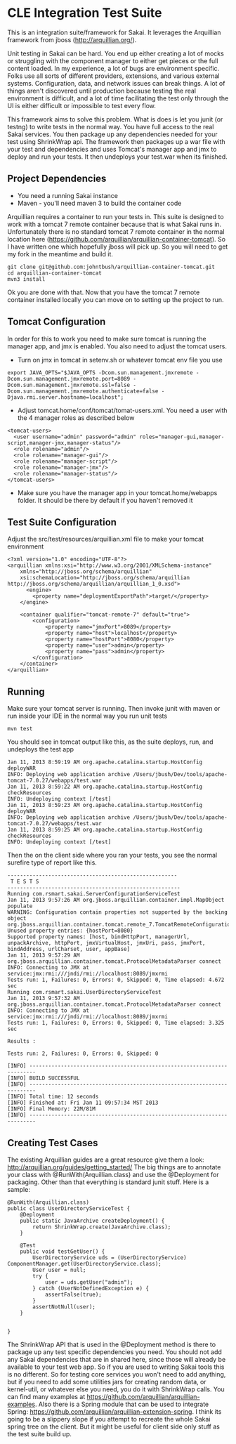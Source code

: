 CLE Integration Test Suite
==========================

This is an integration suite/framework for Sakai.  It leverages the Arquillian framework from jboss (http://arquillian.org/).

Unit testing in Sakai can be hard.  You end up either creating a lot of mocks or struggling with the component manager to either get pieces or the full content loaded.  In my experience, a lot of bugs are environment specific.  Folks use all sorts of different providers, extensions, and various external systems.  Configuration, data, and network issues can break things.  A lot of things aren't discovered until production because testing the real environment is difficult, and a lot of time facilitating the test only through the UI is either difficult or impossible to test every flow.

This framework aims to solve this problem.  What is does is let you junit (or testng) to write tests in the normal way.  You have full access to the real Sakai services.  You then package up any dependencies needed for your test using ShrinkWrap api.  The framework then packages up a war file with your test and dependencies and uses Tomcat's manager app and jmx to deploy and run your tests.  It then undeploys your test.war when its finished.  

Project Dependencies
--------------------
* You need a running Sakai instance
* Maven - you'll need maven 3 to build the container code

Arquillian requires a container to run your tests in.  This suite is designed to work with a tomcat 7 remote container because that is what Sakai runs in.  Unfortunately there is no standard tomcat 7 remote container in the normal location here (https://github.com/arquillian/arquillian-container-tomcat).  So I have written one which hopefully jboss will pick up.  So you will need to get my fork in the meantime and build it.

```
git clone git@github.com:johntbush/arquillian-container-tomcat.git
cd arquillian-container-tomcat
mvn3 install
```

Ok you are done with that.  Now that you have the tomcat 7 remote container installed locally you can move on to setting up the project to run.

Tomcat Configuration
--------------------

In order for this to work you need to make sure tomcat is running the manager app, and jmx is enabled.  You also need to adjust the tomcat users.

* Turn on jmx in tomcat in setenv.sh or whatever tomcat env file you use
```
export JAVA_OPTS="$JAVA_OPTS -Dcom.sun.management.jmxremote -Dcom.sun.management.jmxremote.port=8089 -Dcom.sun.management.jmxremote.ssl=false -Dcom.sun.management.jmxremote.authenticate=false -Djava.rmi.server.hostname=localhost";
```
* Adjust tomcat.home/conf/tomcat/tomat-users.xml.  You need a user with the 4 manager roles as described below
```
<tomcat-users>
  <user username="admin" password="admin" roles="manager-gui,manager-script,manager-jmx,manager-status"/>
  <role rolename="admin"/>
  <role rolename="manager-gui"/>
  <role rolename="manager-script"/>
  <role rolename="manager-jmx"/>
  <role rolename="manager-status"/>
</tomcat-users>
```
* Make sure you have the manager app in your tomcat.home/webapps folder.  It should be there by default if you haven't removed it

Test Suite Configuration
------------------------
Adjust the src/test/resources/arquillian.xml file to make your tomcat environment

```
<?xml version="1.0" encoding="UTF-8"?>
<arquillian xmlns:xsi="http://www.w3.org/2001/XMLSchema-instance"
    xmlns="http://jboss.org/schema/arquillian"
    xsi:schemaLocation="http://jboss.org/schema/arquillian http://jboss.org/schema/arquillian/arquillian_1_0.xsd">
      <engine>
        <property name="deploymentExportPath">target/</property>
    </engine>

    <container qualifier="tomcat-remote-7" default="true">
        <configuration>
            <property name="jmxPort">8089</property>
            <property name="host">localhost</property>
            <property name="hostPort">8080</property>
            <property name="user">admin</property>
            <property name="pass">admin</property>
        </configuration>
    </container>
</arquillian>
```

Running
-------
Make sure your tomcat server is running. Then invoke junit with maven or run inside your IDE in the normal way you run unit tests
```
mvn test
```
You should see in tomcat output like this, as the suite deploys, run, and undeploys the test app
```
Jan 11, 2013 8:59:19 AM org.apache.catalina.startup.HostConfig deployWAR
INFO: Deploying web application archive /Users/jbush/Dev/tools/apache-tomcat-7.0.27/webapps/test.war
Jan 11, 2013 8:59:22 AM org.apache.catalina.startup.HostConfig checkResources
INFO: Undeploying context [/test]
Jan 11, 2013 8:59:23 AM org.apache.catalina.startup.HostConfig deployWAR
INFO: Deploying web application archive /Users/jbush/Dev/tools/apache-tomcat-7.0.27/webapps/test.war
Jan 11, 2013 8:59:25 AM org.apache.catalina.startup.HostConfig checkResources
INFO: Undeploying context [/test]
```

Then the on the client side where you ran your tests, you see the normal surefire type of report like this.
```
------------------------------------------------------
 T E S T S
-------------------------------------------------------
Running com.rsmart.sakai.ServerConfigurationServiceTest
Jan 11, 2013 9:57:26 AM org.jboss.arquillian.container.impl.MapObject populate
WARNING: Configuration contain properties not supported by the backing object org.jboss.arquillian.container.tomcat.remote_7.TomcatRemoteConfiguration
Unused property entries: {hostPort=8080}
Supported property names: [host, bindHttpPort, managerUrl, unpackArchive, httpPort, jmxVirtualHost, jmxUri, pass, jmxPort, bindAddress, urlCharset, user, appBase]
Jan 11, 2013 9:57:29 AM org.jboss.arquillian.container.tomcat.ProtocolMetadataParser connect
INFO: Connecting to JMX at service:jmx:rmi:///jndi/rmi://localhost:8089/jmxrmi
Tests run: 1, Failures: 0, Errors: 0, Skipped: 0, Time elapsed: 4.672 sec
Running com.rsmart.sakai.UserDirectoryServiceTest
Jan 11, 2013 9:57:32 AM org.jboss.arquillian.container.tomcat.ProtocolMetadataParser connect
INFO: Connecting to JMX at service:jmx:rmi:///jndi/rmi://localhost:8089/jmxrmi
Tests run: 1, Failures: 0, Errors: 0, Skipped: 0, Time elapsed: 3.325 sec

Results :

Tests run: 2, Failures: 0, Errors: 0, Skipped: 0

[INFO] ------------------------------------------------------------------------
[INFO] BUILD SUCCESSFUL
[INFO] ------------------------------------------------------------------------
[INFO] Total time: 12 seconds
[INFO] Finished at: Fri Jan 11 09:57:34 MST 2013
[INFO] Final Memory: 22M/81M
[INFO] ------------------------------------------------------------------------
```

Creating Test Cases
-------------------
The existing Arquillian guides are a great resource give them a look: http://arquillian.org/guides/getting_started/
The big things are to annotate your class with  @RunWith(Arquillian.class) and use the @Deployment for packaging.  Other than that everything is standard junit stuff.  Here is a sample:

```
@RunWith(Arquillian.class)
public class UserDirectoryServiceTest {
    @Deployment
    public static JavaArchive createDeployment() {
        return ShrinkWrap.create(JavaArchive.class);
    }

    @Test
    public void testGetUser() {
        UserDirectoryService uds = (UserDirectoryService) ComponentManager.get(UserDirectoryService.class);
        User user = null;
        try {
            user = uds.getUser("admin");
        } catch (UserNotDefinedException e) {
            assertFalse(true);
        }
        assertNotNull(user);
    }


}
```

The ShrinkWrap API that is used in the @Deployment method is there to package up any test specific dependencies you need.  You should not add any Sakai dependencies that are in shared here, since those will already be available to your test web app.  So if you are used to writing Sakai tools this is no different.  So for testing core services you won't need to add anything, but if you need to add some utilities jars for creating random data, or kernel-util, or whatever else you need, you do it with ShrinkWrap calls.  You can find many examples at https://github.com/arquillian/arquillian-examples.  Also there is a Spring module that can be used to integrate Spring: https://github.com/arquillian/arquillian-extension-spring.  I think its going to be a slippery slope if you attempt to recreate the whole Sakai spring tree on the client.  But it might be useful for client side only stuff as the test suite build up.

